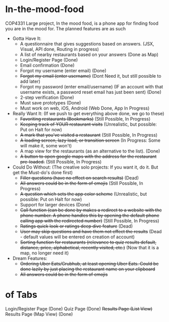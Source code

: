 # In-the-mood-food
COP4331 Large project, In the mood food, is a phone app for finding food you are in the mood for. The planned features are as such
- Gotta Have It:
  - A questionnaire that gives suggestions based on answers.    (JSX, Visual, API done, Routing in progress)
  - A list of nearby restaurants based on your answers          (Done as Map)
  - Login/Register Page                                         (Done)
  - Email confirmation                                          (Done)
  - Forgot my username (enter email)                            (Done)
  - ~~Forgot my email (enter username)~~                            (Dont Need it, but still possible to add later)
  - Forgot my password (enter email/username) (IF an account with that username exists, a password reset email has just been sent)             (Done)
  - 2-step verification                                         (Done)
  - Must save prototypes                                        (Done)
  - Must work on web, iOS, Android                              (Web Done, App In Progress)
- Really Want It:            (If we push to get everything above done, we go to these)
  - ~~Favoriting restaurants (Bookmarks)~~                          (Still Possible, In Progress)
  - ~~Keeping track of YOUR restaurant visits~~                     (Unrealistic, but possible: Put on Halt for now)
  - ~~A mark that you've visited a restaurant~~                     (Still Possible, In Progress)
  - ~~A loading screen, lazy load, or transition screen~~           (In Progress: Some will make it, some won't)
  - A map view for the restaurants (as an alternative to the list).       (Done)
  - ~~A button to open google maps with the address for the restaurant pre-loaded.~~              (Still Possible, In Progress)
- Could Do Without:            (The creative solo projects: If you want it, do it. But get the Must-do's done first)
  - ~~Filler questions (have no effect on search results)~~                    (Dead)
  - ~~All answers could be in the form of emojis~~                                   (Still Possible, In Progress)
  - ~~A question which sets the app color scheme~~                                   (Unrealistic, but possible: Put on Halt for now)
  - Support for larger devices                                                   (Done)
  - ~~Call function (can be done by makes a redirect to a website with the phone number. A phone handles this by opening the default phone calling app with the redirected number)~~           (Still Possible, In Progress)
  - ~~Ratings quick look or ratings deep dive feature~~                              (Dead)
  - ~~User may skip questions and have them not effect the results~~                 (Dead - default values will be entered on creation of account)
  - ~~Sorting function for restaurants (relevance to quiz results default, distance, price, alphabetical, recently visited, etc.)~~               (Now that it is a map, no longer need it)
- Dream Features:
  - ~~Ordering Uber Eats/Grubhub, at least opening Uber Eats. Could be done lazily by just placing the restaurant name on your clipboard~~
  - ~~All answers could be in the form of emojis~~

# of Tabs
Login/Register Page (Done)
Quiz Page (Done)
~~Results Page (List View)~~
Results Page (Map View) (Done) 

